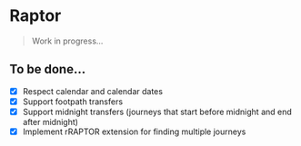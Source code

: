# Raptor

> Work in progress...

## To be done...

- [x] Respect calendar and calendar dates
- [x] Support footpath transfers
- [x] Support midnight transfers (journeys that start before midnight and end after midnight)
- [x] Implement rRAPTOR extension for finding multiple journeys
